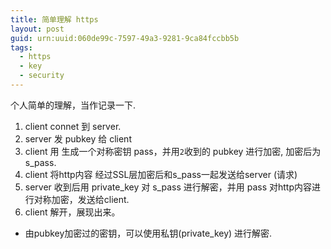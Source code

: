 ```yaml
---
title: 简单理解 https
layout: post
guid: urn:uuid:060de99c-7597-49a3-9281-9ca84fccbb5b
tags:
  - https
  - key
  - security
---
```



个人简单的理解，当作记录一下.

1. client connet 到 server.
2. server 发 pubkey 给 client
3. client 用 生成一个对称密钥 pass，并用`2`收到的 pubkey 进行加密, 加密后为s_pass.
4. client 将http内容 经过SSL层加密后和s_pass一起发送给server (请求)
5. server 收到后用 private_key 对 s_pass 进行解密，并用 pass 对http内容进行对称加密，发送给client.
6. client 解开，展现出来。


* 由pubkey加密过的密钥，可以使用私钥(private_key) 进行解密.
